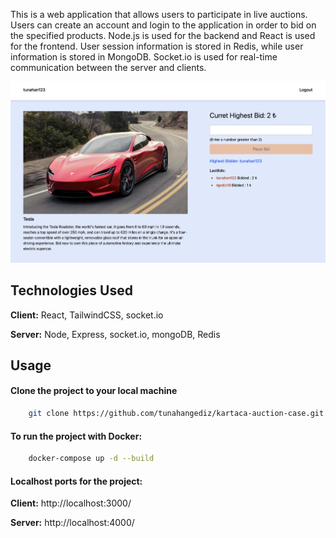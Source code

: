 This is a web application that allows users to participate in live auctions. Users can create an account and login to the application in order to bid on the specified products. Node.js is used for the backend and React is used for the frontend. User session information is stored in Redis, while user information is stored in MongoDB. Socket.io is used for real-time communication between the server and clients.

![Application Screenshot](inside-app-images/bid-screen.png)

## Technologies Used

**Client:** React, TailwindCSS, socket.io

**Server:** Node, Express, socket.io, mongoDB, Redis

## Usage

#### Clone the project to your local machine

```bash
    git clone https://github.com/tunahangediz/kartaca-auction-case.git
```

#### To run the project with Docker:

```bash
    docker-compose up -d --build
```

#### Localhost ports for the project:

**Client:** http://localhost:3000/

**Server:** http://localhost:4000/

